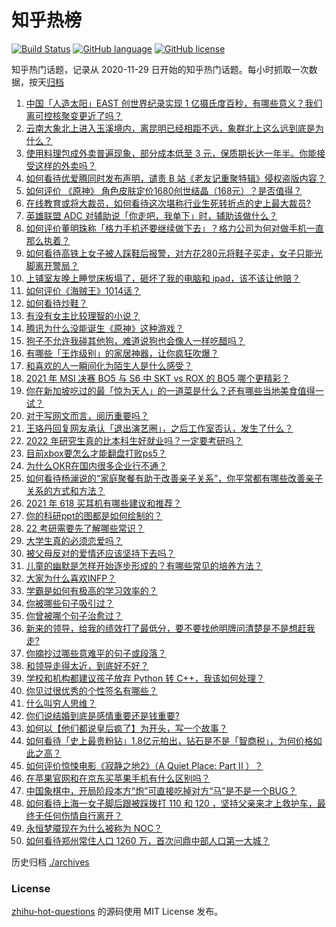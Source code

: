 # 知乎热榜
[![Build Status](https://github.com/ToWeLong/zhihu-hot-questions/workflows/CI/badge.svg)](https://github.com/ToWeLong/zhihu-hot-questions/actions)
[![GitHub language](https://img.shields.io/badge/language-golang-orange.svg)](https://golang.org/)
[![GitHub license](https://img.shields.io/github/license/ToWeLong/zhihu-hot-questions)](https://github.com/ToWeLong/zhihu-hot-questions/blob/main/LICENSE)

知乎热门话题，记录从 2020-11-29 日开始的知乎热门话题。每小时抓取一次数据，按天[归档](./archives)

<!-- BEGIN -->

1. [中国「人造太阳」EAST 创世界纪录实现 1 亿摄氏度百秒，有哪些意义？我们离可控核聚变更近了吗？](https://www.zhihu.com/question/461890685)
1. [云南大象北上进入玉溪境内，离昆明已经相距不远，象群北上这么远到底是为什么？](https://www.zhihu.com/question/461780294)
1. [使用料理包成外卖普遍现象，部分成本低至 3 元，保质期长达一年半。你能接受这样的外卖吗？](https://www.zhihu.com/question/461747523)
1. [如何看待优爱腾同时发布声明，谴责 B 站《老友记重聚特辑》侵权盗版内容？](https://www.zhihu.com/question/461879768)
1. [如何评价 《原神》 角色皮肤定价1680创世结晶（168元）？是否值得？](https://www.zhihu.com/question/461933175)
1. [在线教育或将大裁员，如何看待这次堪称行业生死转折点的史上最大裁员?](https://www.zhihu.com/question/461837840)
1. [英雄联盟 ADC 对辅助说「你走吧，我单下」时，辅助该做什么？](https://www.zhihu.com/question/461571906)
1. [如何评价董明珠称「格力手机还要继续做下去」？格力公司为何对做手机一直那么执着？](https://www.zhihu.com/question/461458064)
1. [如何看待高铁上女子被人踩鞋后报警，对方花280元将鞋子买走，女子只能光脚离开警局？](https://www.zhihu.com/question/461397187)
1. [上铺室友晚上睡觉床板塌了，砸坏了我的电脑和 ipad，该不该让他赔？](https://www.zhihu.com/question/460572374)
1. [如何评价《海贼王》1014话？](https://www.zhihu.com/question/461557016)
1. [如何看待炒鞋？](https://www.zhihu.com/question/318553258)
1. [有没有女主比较理智的小说？](https://www.zhihu.com/question/364191258)
1. [腾讯为什么没能诞生《原神》这种游戏？](https://www.zhihu.com/question/461277286)
1. [狗子不允许我碰其他狗，难道说狗也会像人一样吃醋吗？](https://www.zhihu.com/question/461721289)
1. [有哪些「王炸级别」的家居神器，让你疯狂吹爆？](https://www.zhihu.com/question/434514475)
1. [和喜欢的人一瞬间化为陌生人是什么感受？](https://www.zhihu.com/question/459630249)
1. [2021 年 MSI 决赛 BO5 与 S6 中 SKT vs ROX 的 BO5 哪个更精彩？](https://www.zhihu.com/question/461317945)
1. [你在新加坡吃过的最「惊为天人」的一道菜是什么？还有哪些当地美食值得一试？](https://www.zhihu.com/question/460654147)
1. [对于写网文而言，阅历重要吗？](https://www.zhihu.com/question/454727444)
1. [王珞丹回复网友承认「退出演艺圈」，之后工作室否认，发生了什么？](https://www.zhihu.com/question/461310414)
1. [2022 年研究生真的比本科生好就业吗？一定要考研吗？](https://www.zhihu.com/question/461310407)
1. [目前xbox要怎么才能翻盘打败ps5？](https://www.zhihu.com/question/461868548)
1. [为什么OKR在国内很多企业行不通？](https://www.zhihu.com/question/275003705)
1. [如何看待杨澜说的“家庭聚餐有助于改善亲子关系”，你平常都有哪些改善亲子关系的方式和方法？](https://www.zhihu.com/question/461641332)
1. [2021 年 618 买耳机有哪些建议和推荐？](https://www.zhihu.com/question/461465871)
1. [你的科研ppt的图都是如何绘制的？](https://www.zhihu.com/question/353575061)
1. [22 考研需要先了解哪些常识？](https://www.zhihu.com/question/461846241)
1. [大学生真的必须恋爱吗？](https://www.zhihu.com/question/460593007)
1. [被父母反对的爱情还应该坚持下去吗？](https://www.zhihu.com/question/461895960)
1. [儿童的幽默是怎样开始逐步形成的？有哪些常见的培养方法？](https://www.zhihu.com/question/21925549)
1. [大家为什么喜欢INFP？](https://www.zhihu.com/question/459248603)
1. [学霸是如何有极高的学习效率的？](https://www.zhihu.com/question/366475943)
1. [你被哪些句子吸引过？](https://www.zhihu.com/question/459118104)
1. [你曾被哪个句子治愈过？](https://www.zhihu.com/question/454759562)
1. [新来的领导，给我的绩效打了最低分，要不要找他明牌问清楚是不是想赶我走?](https://www.zhihu.com/question/454250798)
1. [你摘抄过哪些意难平的句子或段落？](https://www.zhihu.com/question/430494155)
1. [和领导走得太近，到底好不好？](https://www.zhihu.com/question/435265697)
1. [学校和机构都建议孩子放弃 Python 转 C++，我该如何处理？](https://www.zhihu.com/question/460432138)
1. [你见过很优秀的个性签名有哪些？](https://www.zhihu.com/question/265584312)
1. [什么叫穷人思维？](https://www.zhihu.com/question/458970752)
1. [你们说结婚到底是感情重要还是钱重要?](https://www.zhihu.com/question/461036809)
1. [如何以【他们都说皇后疯了】为开头，写一个故事？](https://www.zhihu.com/question/402735460)
1. [如何看待「史上最贵粉钻」1.8亿元拍出，钻石是不是「智商税」，为何价格如此之高？](https://www.zhihu.com/question/461615316)
1. [如何评价惊悚电影《寂静之地2》（A Quiet Place: Part II ）？](https://www.zhihu.com/question/370601326)
1. [在苹果官网和在京东买苹果手机有什么区别吗？](https://www.zhihu.com/question/381430800)
1. [中国象棋中，开局阶段本方“炮”可直接吃掉对方“马”是不是一个BUG？](https://www.zhihu.com/question/41478929)
1. [如何看待上海一女子脚后跟被踩拨打 110 和 120 ，坚持父亲来才上救护车，最终无任何伤情自行离开？](https://www.zhihu.com/question/461492198)
1. [永恒梦魇现在为什么被称为 NOC？](https://www.zhihu.com/question/282834520)
1. [如何看待郑州常住人口 1260 万，首次问鼎中部人口第一大城？](https://www.zhihu.com/question/461641467)

<!-- END -->

历史归档 [./archives](./archives)


### License
[zhihu-hot-questions](https://github.com/towelong/zhihu-hot-questions) 的源码使用 MIT License 发布。